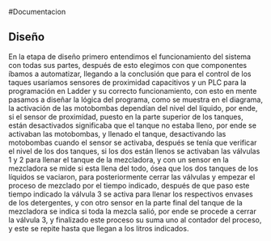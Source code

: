 #Documentacion

## Diseño

En la etapa de diseño primero entendimos el funcionamiento del sistema con todas sus partes, después de esto elegimos con que componentes íbamos a automatizar, llegando a la conclusión que para el control de los taques usaríamos sensores de proximidad capacitivos y un PLC para la programación en Ladder y su correcto funcionamiento, con esto en mente pasamos a diseñar la lógica del programa, como se muestra en el diagrama, la activación de las motobombas dependían del nivel del líquido, por ende, si el sensor de proximidad, puesto en la parte superior de los tanques, están desactivados significaba que el tanque no estaba lleno, por ende se activaban las motobombas, y llenado el tanque, desactivando las motobombas cuando el sensor se activaba, después se tenía que verificar el nivel de los dos tanques, si los dos están llenos se activaban las válvulas 1 y 2 para llenar el tanque de la mezcladora, y con un sensor en la mezcladora se mide si esta llena del todo, ósea que los dos tanques de los líquidos se vaciaron, para posteriormente cerrar las válvulas y empezar el proceso de mezclado por el tiempo indicado, después de que paso este tiempo indicado la válvula 3 se activa para llenar los respectivos envases de los detergentes, y con otro sensor en la parte final del tanque de la mezcladora se indica si toda la mezcla salió, por ende se procede a cerrar la válvula 3, y finalizado este proceso su suma uno al contador del proceso, y este se repite hasta que llegan a los litros indicados.
